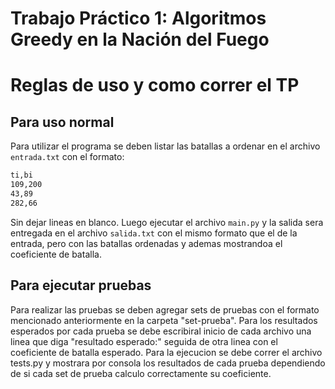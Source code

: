 # Trabajo Práctico 1: Algoritmos Greedy en la Nación del Fuego

# Reglas de uso y como correr el TP

## Para uso normal

Para utilizar el programa se deben listar las batallas a ordenar en el archivo `entrada.txt` con el formato:
```sh
ti,bi
109,200
43,89
282,66
```

Sin dejar lineas en blanco. Luego ejecutar el archivo `main.py` y la salida sera entregada en el archivo `salida.txt`
con el mismo formato que el de la entrada, pero con las batallas ordenadas y ademas mostrandoa el coeficiente de batalla.


## Para ejecutar pruebas

Para realizar las pruebas se deben agregar sets de pruebas con el formato mencionado anteriormente en la carpeta "set-prueba".
Para los resultados esperados por cada prueba se debe escribiral inicio de cada archivo una linea que diga "resultado esperado:"
seguida de otra linea con el coeficiente de batalla esperado. Para la ejecucion se debe correr el archivo tests.py y mostrara por consola 
los resultados de cada prueba dependiendo de si cada set de prueba calculo correctamente su coeficiente.
